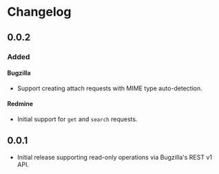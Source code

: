 # Changelog

## 0.0.2

### Added

#### Bugzilla
- Support creating attach requests with MIME type auto-detection.

#### Redmine
- Initial support for `get` and `search` requests.

## 0.0.1

- Initial release supporting read-only operations via Bugzilla's REST v1 API.
